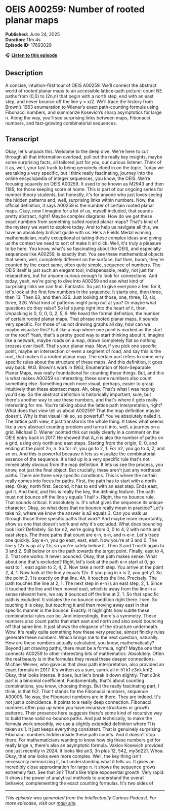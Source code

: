 # OEIS A00259: Number of rooted planar maps

**Published:** June 24, 2025  
**Duration:** 11m 4s  
**Episode ID:** 17693029

🎧 **[Listen to this episode](https://intellectuallycurious.buzzsprout.com/2529712/episodes/17693029-oeis-a00259-number-of-rooted-planar-maps)**

## Description

A concise, intuition-first tour of OEIS A00259. We’ll connect the abstract world of rooted planar maps to an accessible lattice-path picture: count NE paths from (0,0) to (2n,n) that begin with a north step, end with an east step, and never bounce off the line y = x/2. We’ll trace the history from Brown’s 1963 enumeration to Wiener’s exact path-counting formula using Fibonacci numbers, and summarize Kosevich’s sharp asymptotics for large n. Along the way, you’ll see surprising links between maps, Fibonacci numbers, and fast-growing combinatorial sequences.

## Transcript

Okay, let's unpack this. Welcome to the deep dive. We're here to cut through all that information overload, pull out the really key insights, maybe some surprising facts, all tailored just for you, our curious listener. Think of it as, well, your fast track to being genuinely clued in on the topic. Today we are taking a very specific, but I think really fascinating, journey into the online encyclopedia of integer sequences, you know, the OEIS. We're focusing squarely on OEIS A00259. It used to be known as M2943 and then 1185, for those keeping score at home. This is part of our ongoing series for number theory students, but honestly, it's for anyone who just loves seeing the hidden patterns and, well, surprising links within numbers. Now, the official definition, it says A00259 is the number of certain rooted planar maps. Okay, now I imagine for a lot of us, myself included, that sounds pretty abstract, right? Maybe complex diagrams. How do we get these exact numbers from something called rooted planar maps? That's kind of the mystery we want to explore today. And to help us navigate all this, we have an absolutely brilliant guide with us. He's a Fields Medal winning mathematician, really exceptional at taking these complex ideas and giving us the context we need to sort of make it all click. Well, it's truly a pleasure to be here. You know, what's so fascinating about the OEIS, and especially sequences like A00259, is exactly that. You see these mathematical objects that seem, well, completely different on the surface, but then, boom, they're counted by the exact same, often quite simple, sequence of numbers. The OEIS itself is just such an elegant tool, indispensable, really, not just for researchers, but for anyone curious enough to look for connections. And today, yeah, we're going to dive into A00259 and see what kind of surprising links we can find. Fantastic. So just to give everyone a feel for it, let's look at the first few numbers in the sequence. It starts one, then three, then 13. Then 63, and then 326. Just looking at those, one, three, 13, six, three, 326. What kind of patterns might jump out at you? Or maybe what questions do they raise? So let's jump right into the heart of it, then. Unpacking is 0, 0, 0, 0, 2, 5, 9. We heard the formal definition, the number of certain rooted planar maps. That phrase rooted planar maps, it sounds very specific. For those of us not drawing graphs all day, how can we maybe visualize this? Is it like a map where one point is marked as the start or the root? Yeah, that's a pretty good way to start thinking about it. Imagine like a network, maybe roads on a map, drawn completely flat so nothing crosses over itself. That's your planar map. Now, if you pick one specific point, maybe an intersection or even a segment of road, and say this is the root, that makes it a rooted planar map. The certain part refers to some very specific rules about the structure of these maps. And this definition, it goes way back. W.G. Brown's work in 1963, Enumeration of Non-Separable Planar Maps, was really foundational for counting these things. But, and this is what makes A00259 so interesting, these same numbers also count something else. Something much more visual, perhaps, easier to grasp intuitively than these abstract maps. Ah, okay. That's what I was hoping you'd say. So the abstract definition is historically important, sure, but there's another way to see these numbers, and that's where it gets really interesting for me. You're talking about the lattice path interpretation, right? What does that view tell us about A00259? That the map definition maybe doesn't. Why is that visual link so, so powerful? You've absolutely nailed it. The lattice path view, it just transforms the whole thing. It takes what seems like a very abstract counting problem and turns it into, well, a journey on a grid. Michael D. Wiener pointed this out really clearly in a comment on the OEIS entry back in 2017. He showed that A_n is also the number of paths on a grid, using only north and east steps. Starting from the origin, 0, 0, and ending at the point 2n, n. So for n1, you go to 2, 1. For n2, you go to 4, 2, and so on. And this is powerful because it lets us visualize the combinatorial essence of the sequence. It's tied up in a very specific rule that's not immediately obvious from the map definition. It lets us see the process, you know, not just the final object. But crucially, these aren't just any northeast paths. There are three very specific conditions. This is where the certain really comes into focus for paths. First, the path has to start with a north step. Okay, north first. Second, it has to end with an east step. Ends east, got it. And third, and this is really the key, the defining feature. The path must not bounce off the line y equals 1 half x. Right, the no bounce rule. That sounds critical. It absolutely is. It's what gives the sequence its unique character. Okay, so what does that no bounce really mean in practice? Let's take n2, where we know the answer is a2 equals 3. Can you walk us through those three specific paths that work? And maybe more importantly, show us one that doesn't work and why it's excluded. What does bouncing look like? Definitely. So for n2, we're going from 0, 0 to 4, 2 with north and east steps. The three paths that count are e-n, e-n, and n-e-n. Let's trace one quickly. Say e-n, you go east, east, east. Now you're at 3 and 0. The line y 12x is up at y 1.5, so you're safely below it. Then 3 and 1 north again to 3 and 2. Still below or on the path towards the target point. Finally, east to 4, 2. That one works. It never bounced. Okay, that path makes sense. What about one that's excluded? Right, let's look at the path e-n start at 0, go east to 1, east again to 2, 4, 2. Now take a north step. You arrive at the point 2, 4, 1. Now look at the line y equals 12x. If you plug in x is 2, you get y1. So the point 2, 1 is exactly on that line. Ah, it touches the line. Precisely. The path touches the line at 2, 1. The next step in e-n is an east step, 2, 1. Since it touched the line and then moved east, which is away from the line in a sense relevant here, we say it bounced off the line at 2, 1. So that specific path is excluded. It violates the no bounce condition right there. I see. So touching it is okay, but touching it and then moving away east in that specific manner is the bounce. Exactly. It highlights how subtle these combinatorial rules can be. And interestingly, there's a symmetry. These numbers also count paths that start east and north and also avoid bouncing off that same line. It just shows the elegance of the structure underneath. Wow. It's really quite something how these very precise, almost finicky rules generate these numbers. Which brings me to the next question, naturally. How are these numbers actually calculated, you know, mathematically? Beyond just drawing paths, there must be a formula, right? Maybe one that connects A00259 to other interesting bits of mathematics. Absolutely. Often the real beauty is in the formulas they reveal these deeper connections. Michael Weiner, who gave us that clear path interpretation, also provided an exact formula in 2017. It's written as a sum, sum k all n-h1 k1 c3nk knf2. Okay, that looks intense. It does, but let's break it down slightly. That c3nk part is a binomial coefficient. Fundamentally, that's about counting combinations, you know, choosing things. But the really fascinating part, I think, is that fk2. That f stands for the Fibonacci numbers, sequence A00005. No way, the Fibonacci numbers are in there. They are indeed. It's not just a coincidence. It points to a really deep connection. Fibonacci numbers often pop up when you have recursive structures or growth patterns. Their presence here suggests there's some kind of recursive way to build these valid no-bounce paths. And just technically, to make the formula work smoothly, we use a slightly extended definition where f1 is taken as 1. It just keeps everything consistent. That is genuinely surprising. Fibonacci numbers hidden inside these path counts. And it doesn't stop there. For mathematicians wanting to know how big these numbers get for really large n, there's also an asymptotic formula. Vaklov Kosevich provided one just recently in 2024. It looks like an3, 3n plus 12, 542, my3d221. Whoa. Okay, that one looks even more complex. Well, the key thing isn't necessarily memorizing it, but understanding what it tells us. It gives an incredibly close approximation for large n. It shows the sequence grows extremely fast. See that 3n? That's like triple exponential growth. Very rapid. It shows the power of analytical methods to understand the overall behavior, complementing the exact counting formulas. It's two sides of

---
*This episode was generated from the Intellectually Curious Podcast. For more episodes, visit our [main site](https://intellectuallycurious.buzzsprout.com).*

